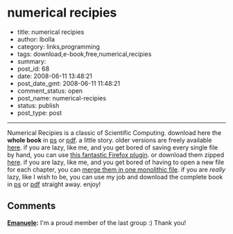 # numerical recipies

- title: numerical recipies
- author: lbolla
- category: links,programming
- tags: download,e-book,free,numerical,recipies
- summary: 
- post_id: 68
- date: 2008-06-11 13:48:21
- post_date_gmt: 2008-06-11 11:48:21
- comment_status: open
- post_name: numerical-recipies
- status: publish
- post_type: post

----------------

Numerical Recipies is a classic of Scientific Computing. download here the **whole book** in [ps][1] or [pdf][2]. a little story. older versions are freely available [here][3]. if you are lazy, like me, and you get bored of saving every single file by hand, you can use [this fantastic Firefox plugin][4]. or download them zipped [here][5]. if you are lazy, like me, and you get bored of having to open a new file for each chapter, you can [merge them in one monolithic file][6]. if you are _really_ lazy, like I wish to be, you can use my job and download the complete book in [ps][1] or [pdf][2] straight away. enjoy!

   [1]: http://www.adrive.com/public/b5a8895bec92d042712f668085803d3651e82d5fc1c95c626da59e803c4879c2.html
   [2]: http://www.adrive.com/public/6eaf0fd31995c2ade69668c9fcc59331539473ec28845aacbe8a0776888d1986.html
   [3]: http://www.haoli.org/nr/bookc.html
   [4]: https://addons.mozilla.org/en-US/firefox/addon/4336
   [5]: http://www.adrive.com/public/4fa81bea9d89a52a47f67990fff6b9b98a387f0ce41bda70408768c160bb5846.html
   [6]: http://www.inkguides.com/merging-extracting-and-converting-postscript-files.asp

## Comments

**[Emanuele](#49 "2008-07-06 12:04:09"):** I'm a proud member of the last group :) Thank you!

